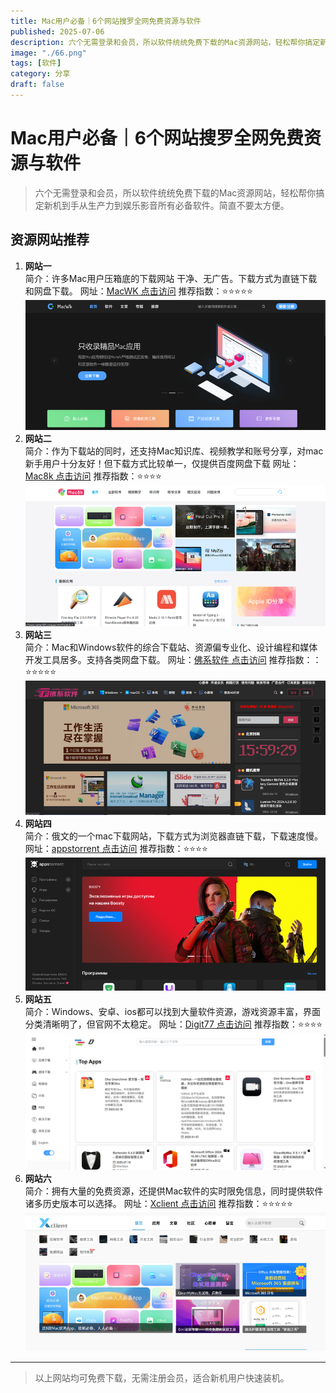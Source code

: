```yaml
---
title: Mac用户必备｜6个网站搜罗全网免费资源与软件
published: 2025-07-06
description: 六个无需登录和会员，所以软件统统免费下载的Mac资源网站，轻松帮你搞定新机到手从生产力到娱乐影音所有必备软件。简直不要太方便
image: "./66.png"
tags: [软件]
category: 分享
draft: false
---
```


# Mac用户必备｜6个网站搜罗全网免费资源与软件

> 六个无需登录和会员，所以软件统统免费下载的Mac资源网站，轻松帮你搞定新机到手从生产力到娱乐影音所有必备软件。简直不要太方便。

## 资源网站推荐

1. **网站一**  
   简介：许多Mac用户压箱底的下载网站 干净、无广告。下载方式为直链下载和网盘下载。
   网址：[MacWK 点击访问](https://www.macwk.com/)
   推荐指数：⭐⭐⭐⭐⭐
   ![](./11.png)
2. **网站二**  
   简介：作为下载站的同时，还支持Mac知识库、视频教学和账号分享，对mac新手用户十分友好！但下载方式比较单一，仅提供百度网盘下载
   网址：[Mac8k 点击访问](https://www.mac8k.com/)
   推荐指数：⭐⭐⭐⭐
   ![](./22.png)
3. **网站三**  
   简介：Mac和Windows软件的综合下载站、资源偏专业化、设计编程和媒体开发工具居多。支持各类网盘下载。 
   网址：[佛系软件 点击访问](https://foxirj.com/)
   推荐指数：：⭐⭐⭐⭐⭐
   ![](./33.png)
4. **网站四**  
   简介：俄文的一个mac下载网站，下载方式为浏览器直链下载，下载速度慢。
   网址：[appstorrent 点击访问](https://appstorrent.ru/)
   推荐指数：⭐⭐⭐⭐
   ![](./44.png)
5. **网站五**  
   简介：Windows、安卓、ios都可以找到大量软件资源，游戏资源丰富，界面分类清晰明了，但官网不太稳定。
   网址：[Digit77 点击访问](https://www.digit77.com/)
   推荐指数：⭐⭐⭐⭐
   ![](./55.png)
6. **网站六**  
   简介：拥有大量的免费资源，还提供Mac软件的实时限免信息，同时提供软件诸多历史版本可以选择。
   网址：[Xclient 点击访问](https://xclient.info/)
   推荐指数：⭐⭐⭐⭐⭐
   ![](./66.png)
---

> 以上网站均可免费下载，无需注册会员，适合新机用户快速装机。
